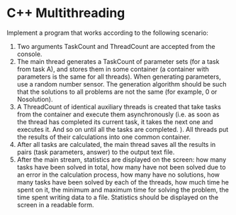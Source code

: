 # C++ Multithreading

Implement a program that works according to the following scenario:
1) Two arguments TaskCount and ThreadCount are accepted from the console.
2) The main thread generates a TaskCount of parameter sets (for a task from task A), and stores them in some container (a container with parameters is the same for all threads). When generating parameters, use a random number sensor. The generation algorithm should be such that the solutions to all problems are not the same (for example, 0 or Nosolution).
3) A ThreadCount of identical auxiliary threads is created that take tasks from the container and execute them asynchronously (i.e. as soon as the thread has completed its current task, it takes the next one and executes it. And so on until all the tasks are completed. ). All threads put the results of their calculations into one common container.
4) After all tasks are calculated, the main thread saves all the results in pairs (task parameters, answer) to the output text file.
5) After the main stream, statistics are displayed on the screen: how many tasks have been solved in total, how many have not been solved due to an error in the calculation process, how many have no solutions, how many tasks have been solved by each of the threads, how much time he spent on it, the minimum and maximum time for solving the problem, the time spent writing data to a file. Statistics should be displayed on the screen in a readable form.
